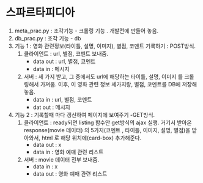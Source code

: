 <h1>스파르타피디아</h1>

1. meta_prac.py : 조각기능 - 크롤링 기능 . 개발전에 만들어 놓음. 
2. db_prac.py : 조각 기능 - db 
3. 기능 1 : 영화 관련정보(타이틀, 설명, 이미지), 별점, 코멘트 기록하기 : POST방식. 
    1. 클라이언트 : url, 별점, 코멘트 보내줌.
        - data out : url, 별점, 코멘트
        - data in : 메시지
    2. 서버 : 세 가지 받고, 그 중에서도 url에 해당하는 타이틀, 설명, 이미지 를 크롤링해서 가져옴. 
       이후, 이 영화 관련 정보 세가지랑, 별점, 코멘트를 DB에 저장해놓음. 
        - data in : url, 별점, 코멘트
        - dat out : 메시지
4. 기능 2 : 기록할때 마다 갱신하여 페이지에 보여주기 -GET방식.
    1. 클라이언트 : ready되면 listing 함수안 get방식의 ajax 실행. 거기서 받아온 response(movie 데이터) 의 5가지(코멘트 , 타이틀, 이미지, 설명, 별점)을 받아와서, html 로 해당 위치에(card-box) 추가해준다.  
        - data out : x
        - data in : 영화 예매 관련 리스트 
    2. 서버 : movie 데이터 전부 보내줌.
        - data in : x
        - data out : 영화 예매 관련 리스트